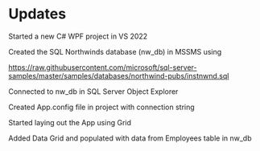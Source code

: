 # Updates

Started a new C# WPF project in VS 2022

Created the SQL Northwinds database (nw_db) in MSSMS using

https://raw.githubusercontent.com/microsoft/sql-server-samples/master/samples/databases/northwind-pubs/instnwnd.sql

Connected to nw_db in SQL Server Object Explorer 

Created App.config file in project with connection string

Started laying out the App using Grid

Added Data Grid and populated with data from Employees table in nw_db


